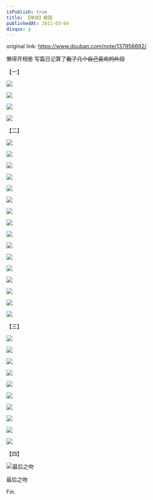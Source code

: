 ```yaml
---
isPublish: true
title: 【继续】截图
publishedAt: 2011-03-04
disqus: y
---
```


original link: https://www.douban.com/note/137956692/

懒得开相册 写篇日记算了~~截了几个自己喜欢的片段~~

【一】

![](../../assets/images/keizoku/p137956692-1.jpg)



![](../../assets/images/keizoku/p137956692-2.jpg)



![](../../assets/images/keizoku/p137956692-3.jpg)



![](../../assets/images/keizoku/p137956692-4.jpg)




【二】

![](../../assets/images/keizoku/p137956692-5.jpg)

![](../../assets/images/keizoku/p137956692-6.jpg)

![](../../assets/images/keizoku/p137956692-7.jpg)

![](../../assets/images/keizoku/p137956692-8.jpg)

![](../../assets/images/keizoku/p137956692-9.jpg)

![](../../assets/images/keizoku/p137956692-10.jpg)

![](../../assets/images/keizoku/p137956692-11.jpg)

![](../../assets/images/keizoku/p137956692-12.jpg)

![](../../assets/images/keizoku/p137956692-13.jpg)

![](../../assets/images/keizoku/p137956692-14.jpg)

![](../../assets/images/keizoku/p137956692-15.jpg)

![](../../assets/images/keizoku/p137956692-16.jpg)

![](../../assets/images/keizoku/p137956692-17.jpg)

![](../../assets/images/keizoku/p137956692-18.jpg)

![](../../assets/images/keizoku/p137956692-19.jpg)

![](../../assets/images/keizoku/p137956692-20.jpg)




【三】

![](../../assets/images/keizoku/p137956692-21.jpg)

![](../../assets/images/keizoku/p137956692-22.jpg)

![](../../assets/images/keizoku/p137956692-23.jpg)

![](../../assets/images/keizoku/p137956692-24.jpg)

![](../../assets/images/keizoku/p137956692-25.jpg)

![](../../assets/images/keizoku/p137956692-26.jpg)

![](../../assets/images/keizoku/p137956692-27.jpg)

![](../../assets/images/keizoku/p137956692-28.jpg)

![](../../assets/images/keizoku/p137956692-29.jpg)

![](../../assets/images/keizoku/p137956692-30.jpg)




【四】

![最后之吻](../../assets/images/keizoku/p137956692-31.jpg)

最后之吻





Fin.

